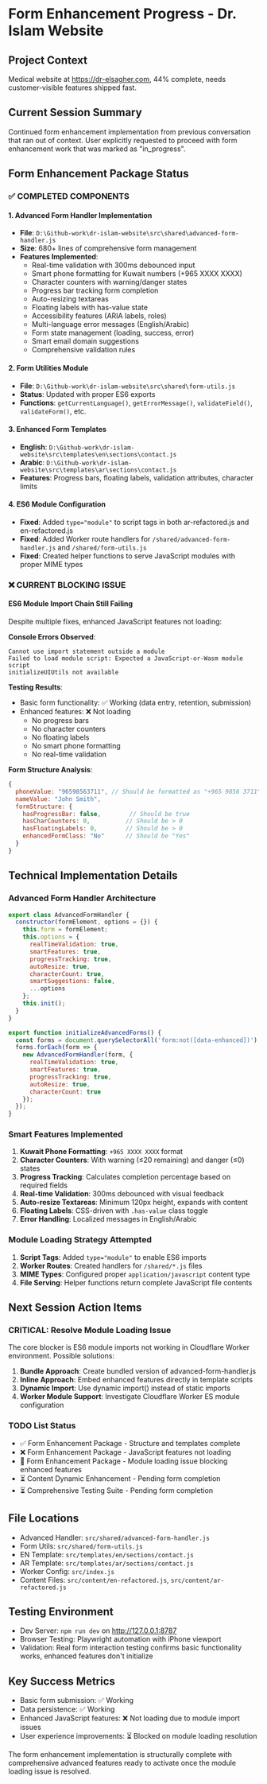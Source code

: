 # Form Enhancement Progress - Dr. Islam Website

## Project Context
Medical website at https://dr-elsagher.com, 44% complete, needs customer-visible features shipped fast.

## Current Session Summary
Continued form enhancement implementation from previous conversation that ran out of context. User explicitly requested to proceed with form enhancement work that was marked as "in_progress".

## Form Enhancement Package Status

### ✅ COMPLETED COMPONENTS

#### 1. Advanced Form Handler Implementation
- **File**: `D:\Github-work\dr-islam-website\src\shared\advanced-form-handler.js`
- **Size**: 680+ lines of comprehensive form management
- **Features Implemented**:
  - Real-time validation with 300ms debounced input
  - Smart phone formatting for Kuwait numbers (+965 XXXX XXXX)
  - Character counters with warning/danger states
  - Progress bar tracking form completion
  - Auto-resizing textareas
  - Floating labels with has-value state
  - Accessibility features (ARIA labels, roles)
  - Multi-language error messages (English/Arabic)
  - Form state management (loading, success, error)
  - Smart email domain suggestions
  - Comprehensive validation rules

#### 2. Form Utilities Module
- **File**: `D:\Github-work\dr-islam-website\src\shared\form-utils.js`
- **Status**: Updated with proper ES6 exports
- **Functions**: `getCurrentLanguage()`, `getErrorMessage()`, `validateField()`, `validateForm()`, etc.

#### 3. Enhanced Form Templates
- **English**: `D:\Github-work\dr-islam-website\src\templates\en\sections\contact.js`
- **Arabic**: `D:\Github-work\dr-islam-website\src\templates\ar\sections\contact.js`
- **Features**: Progress bars, floating labels, validation attributes, character limits

#### 4. ES6 Module Configuration
- **Fixed**: Added `type="module"` to script tags in both ar-refactored.js and en-refactored.js
- **Fixed**: Added Worker route handlers for `/shared/advanced-form-handler.js` and `/shared/form-utils.js`
- **Fixed**: Created helper functions to serve JavaScript modules with proper MIME types

### ❌ CURRENT BLOCKING ISSUE

#### ES6 Module Import Chain Still Failing
Despite multiple fixes, enhanced JavaScript features not loading:

**Console Errors Observed**:
```
Cannot use import statement outside a module
Failed to load module script: Expected a JavaScript-or-Wasm module script
initializeUIUtils not available
```

**Testing Results**:
- Basic form functionality: ✅ Working (data entry, retention, submission)
- Enhanced features: ❌ Not loading
  - No progress bars
  - No character counters  
  - No floating labels
  - No smart phone formatting
  - No real-time validation

**Form Structure Analysis**:
```javascript
{
  phoneValue: "96598563711", // Should be formatted as "+965 9856 3711"
  nameValue: "John Smith",
  formStructure: {
    hasProgressBar: false,        // Should be true
    hasCharCounters: 0,          // Should be > 0
    hasFloatingLabels: 0,        // Should be > 0
    enhancedFormClass: "No"      // Should be "Yes"
  }
}
```

## Technical Implementation Details

### Advanced Form Handler Architecture
```javascript
export class AdvancedFormHandler {
  constructor(formElement, options = {}) {
    this.form = formElement;
    this.options = {
      realTimeValidation: true,
      smartFeatures: true,
      progressTracking: true,
      autoResize: true,
      characterCount: true,
      smartSuggestions: false,
      ...options
    };
    this.init();
  }
}

export function initializeAdvancedForms() {
  const forms = document.querySelectorAll('form:not([data-enhanced])');
  forms.forEach(form => {
    new AdvancedFormHandler(form, {
      realTimeValidation: true,
      smartFeatures: true,
      progressTracking: true,
      autoResize: true,
      characterCount: true
    });
  });
}
```

### Smart Features Implemented
1. **Kuwait Phone Formatting**: `+965 XXXX XXXX` format
2. **Character Counters**: With warning (≤20 remaining) and danger (≤0) states
3. **Progress Tracking**: Calculates completion percentage based on required fields
4. **Real-time Validation**: 300ms debounced with visual feedback
5. **Auto-resize Textareas**: Minimum 120px height, expands with content
6. **Floating Labels**: CSS-driven with `.has-value` class toggle
7. **Error Handling**: Localized messages in English/Arabic

### Module Loading Strategy Attempted
1. **Script Tags**: Added `type="module"` to enable ES6 imports
2. **Worker Routes**: Created handlers for `/shared/*.js` files
3. **MIME Types**: Configured proper `application/javascript` content type
4. **File Serving**: Helper functions return complete JavaScript file contents

## Next Session Action Items

### CRITICAL: Resolve Module Loading Issue
The core blocker is ES6 module imports not working in Cloudflare Worker environment. Possible solutions:

1. **Bundle Approach**: Create bundled version of advanced-form-handler.js
2. **Inline Approach**: Embed enhanced features directly in template scripts
3. **Dynamic Import**: Use dynamic import() instead of static imports
4. **Worker Module Support**: Investigate Cloudflare Worker ES module configuration

### TODO List Status
- ✅ Form Enhancement Package - Structure and templates complete
- ❌ Form Enhancement Package - JavaScript features not loading
- 🔄 Form Enhancement Package - Module loading issue blocking enhanced features
- ⏳ Content Dynamic Enhancement - Pending form completion
- ⏳ Comprehensive Testing Suite - Pending form completion

## File Locations
- Advanced Handler: `src/shared/advanced-form-handler.js`
- Form Utils: `src/shared/form-utils.js`
- EN Template: `src/templates/en/sections/contact.js`
- AR Template: `src/templates/ar/sections/contact.js`
- Worker Config: `src/index.js`
- Content Files: `src/content/en-refactored.js`, `src/content/ar-refactored.js`

## Testing Environment
- Dev Server: `npm run dev` on http://127.0.0.1:8787
- Browser Testing: Playwright automation with iPhone viewport
- Validation: Real form interaction testing confirms basic functionality works, enhanced features don't initialize

## Key Success Metrics
- Basic form submission: ✅ Working
- Data persistence: ✅ Working  
- Enhanced JavaScript features: ❌ Not loading due to module import issues
- User experience improvements: ⏳ Blocked on module loading resolution

The form enhancement implementation is structurally complete with comprehensive advanced features ready to activate once the module loading issue is resolved.